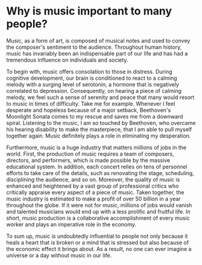 # Why is music important to many people?

Music, as a form of art, is composed of musical notes and used to convey the composer's sentiment to the audience. Throughout human history, music has invariably been an indispensable part of our life and has had a tremendous influence on individuals and society.

To begin with, music offers consolation to those in distress. During cognitive development, our brain is conditioned to react to a calming melody with a surging level of serotonin, a hormone that is negatively correlated to depression. Consequently, on hearing a piece of calming melody, we feel such a sense of serenity and peace that many would resort to music in times of difficulty. Take me for example. Whenever I feel desperate and hopeless because of a major setback, Beethoven's Moonlight Sonata comes to my rescue and saves me from a downward spiral. Listening to the music, I am so touched by Beethoven, who overcame his hearing disability to make the masterpiece, that I am able to pull myself together again. Music definitely plays a role in eliminating my desperation.

Furthermore, music is a huge industry that matters millions of jobs in the world. First, the production of music requires a team of composers, directors, and performers, which is made possible by the massive educational system. In addition, each concert relies on tens of personnel efforts to take care of the details, such as renovating the stage, scheduling, disciplining the audience, and so on. Moreover, the quality of music is enhanced and heightened by a vast group of professional critics who critically appraise every aspect of a piece of music. Taken together, the music industry is estimated to make a profit of over 50 billion in a year throughout the globe. If it were not for music, millions of jobs would vanish and talented musicians would end up with a less prolific and fruitful life. In short, music production is a collaborative accomplishment of every music worker and plays an imperative role in the economy.

To sum up, music is undoubtedly influential to people not only because it heals a heart that is broken or a mind that is stressed but also because of the economic effect it brings about. As a result, no one can ever imagine a universe or a day without music in our life.
